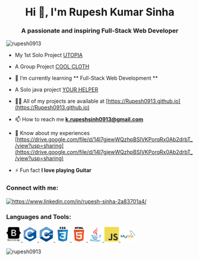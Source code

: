 <h1 align="center">Hi 👋, I'm Rupesh Kumar Sinha</h1>
<h3 align="center">A passionate and inspiring Full-Stack Web Developer</h3>

<p align="left"> <img src="https://komarev.com/ghpvc/?username=rupesh0913&label=Profile%20views&color=0e75b6&style=flat" alt="rupesh0913" /> </p>

- My 1st Solo Project [UTOPIA](https://serene-syrniki-d8caf6.netlify.app/index.html)

- A Group Project [COOL CLOTH](https://bucolic-malasada-a43ddd.netlify.app/)

- 🌱 I’m currently learning ** Full-Stack Web Development **

- A Solo java project [YOUR HELPER](https://drive.google.com/file/d/16_emgxITXID3z8aFFQRd5jg5XE-Gi9-n/view?usp=share_link)

- 👨‍💻 All of my projects are available at [https://Rupesh0913.github.io](https://Rupesh0913.github.io)

- 📫 How to reach me **k.rupeshsinh0913@gmail.com**

- 📄 Know about my experiences [https://drive.google.com/file/d/14I7gjewWQzhpBSIVKPorqRx0Ab2drbT_/view?usp=sharing](https://drive.google.com/file/d/14I7gjewWQzhpBSIVKPorqRx0Ab2drbT_/view?usp=sharing)

- ⚡ Fun fact **I love playing Guitar**

<h3 align="left">Connect with me:</h3>
<p align="left">
<a href="https://linkedin.com/in/https://www.linkedin.com/in/rupesh-sinha-2a83701a4/" target="blank"><img align="center" src="https://raw.githubusercontent.com/rahuldkjain/github-profile-readme-generator/master/src/images/icons/Social/linked-in-alt.svg" alt="https://www.linkedin.com/in/rupesh-sinha-2a83701a4/" height="30" width="40" /></a>
</p>

<h3 align="left">Languages and Tools:</h3>
<p align="left"> <a href="https://getbootstrap.com" target="_blank" rel="noreferrer"> <img src="https://raw.githubusercontent.com/devicons/devicon/master/icons/bootstrap/bootstrap-plain-wordmark.svg" alt="bootstrap" width="40" height="40"/> </a> <a href="https://www.cprogramming.com/" target="_blank" rel="noreferrer"> <img src="https://raw.githubusercontent.com/devicons/devicon/master/icons/c/c-original.svg" alt="c" width="40" height="40"/> </a> <a href="https://www.w3schools.com/cpp/" target="_blank" rel="noreferrer"> <img src="https://raw.githubusercontent.com/devicons/devicon/master/icons/cplusplus/cplusplus-original.svg" alt="cplusplus" width="40" height="40"/> </a> <a href="https://www.w3schools.com/css/" target="_blank" rel="noreferrer"> <img src="https://raw.githubusercontent.com/devicons/devicon/master/icons/css3/css3-original-wordmark.svg" alt="css3" width="40" height="40"/> </a> <a href="https://www.w3.org/html/" target="_blank" rel="noreferrer"> <img src="https://raw.githubusercontent.com/devicons/devicon/master/icons/html5/html5-original-wordmark.svg" alt="html5" width="40" height="40"/> </a> <a href="https://www.java.com" target="_blank" rel="noreferrer"> <img src="https://raw.githubusercontent.com/devicons/devicon/master/icons/java/java-original.svg" alt="java" width="40" height="40"/> </a> <a href="https://developer.mozilla.org/en-US/docs/Web/JavaScript" target="_blank" rel="noreferrer"> <img src="https://raw.githubusercontent.com/devicons/devicon/master/icons/javascript/javascript-original.svg" alt="javascript" width="40" height="40"/> </a> <a href="https://www.mysql.com/" target="_blank" rel="noreferrer"> <img src="https://raw.githubusercontent.com/devicons/devicon/master/icons/mysql/mysql-original-wordmark.svg" alt="mysql" width="40" height="40"/> </a> </p>

<p><img align="center" src="https://github-readme-streak-stats.herokuapp.com/?user=rupesh0913&" alt="rupesh0913" /></p>
